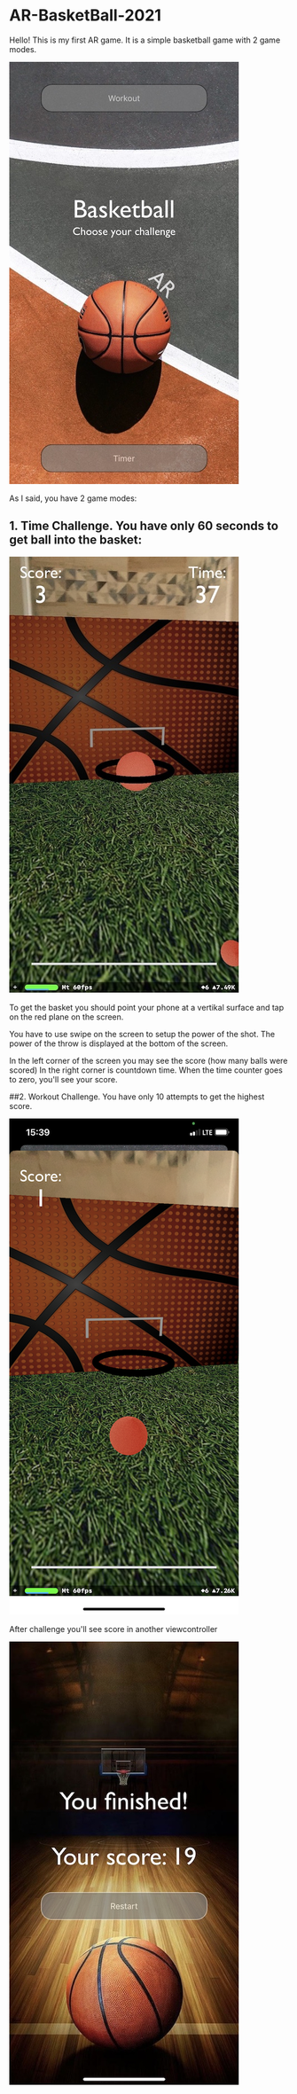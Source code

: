 # AR-BasketBall-2021

Hello! 
This is my first AR game. It is a simple basketball game with 2 game modes.

![Screenshot 1](https://github.com/Natalia-Sharapova/AR-BasketBall-2021/blob/main/AR%20BasketBall%202021/ScreenShots/Screenshot01.jpg?raw=true)

As I said, you have 2 game modes:

## 1. Time Challenge. You have only 60 seconds to get ball into the basket:

![Screenshot 2](https://github.com/Natalia-Sharapova/AR-BasketBall-2021/blob/main/AR%20BasketBall%202021/ScreenShots/Screenshot02.jpg?raw=true)

To get the basket you should point your phone at a vertikal surface and tap on the red plane on the screen.

You have to use swipe on the screen to setup the power of the shot. The power of the throw is displayed at the bottom of the screen.

In the left corner of the screen you may see the score (how many balls were scored)
In the right corner is countdown time. When the time counter goes to zero, you'll see your score.

##2. Workout Challenge. You have only 10 attempts to get the highest score.

![Screenshot 3](https://github.com/Natalia-Sharapova/AR-BasketBall-2021/blob/main/AR%20BasketBall%202021/ScreenShots/Screenshot03.jpg?raw=true)

After challenge you'll see score in another viewcontroller

![Screenshot 4](https://github.com/Natalia-Sharapova/AR-BasketBall-2021/blob/main/AR%20BasketBall%202021/ScreenShots/Screenshot04.jpg?raw=true)
